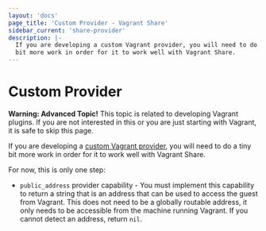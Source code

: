 ```yaml
---
layout: 'docs'
page_title: 'Custom Provider - Vagrant Share'
sidebar_current: 'share-provider'
description: |-
  If you are developing a custom Vagrant provider, you will need to do a tiny
  bit more work in order for it to work well with Vagrant Share.
---
```


# Custom Provider

<div class="alert alert-warning">
  <strong>Warning: Advanced Topic!</strong> This topic is related to
  developing Vagrant plugins. If you are not interested in this or
  you are just starting with Vagrant, it is safe to skip this page.
</div>

If you are developing a [custom Vagrant provider](/docs/plugins/providers.html),
you will need to do a tiny bit more work in order for it to work well with
Vagrant Share.

For now, this is only one step:

- `public_address` provider capability - You must implement this capability
  to return a string that is an address that can be used to access the
  guest from Vagrant. This does not need to be a globally routable address,
  it only needs to be accessible from the machine running Vagrant. If you
  cannot detect an address, return `nil`.
